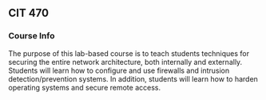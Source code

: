 ## CIT 470
### Course Info

The purpose of this lab-based course is to teach students techniques for securing the entire network architecture, both internally and externally.
Students will learn how to configure and use firewalls and intrusion detection/prevention systems.
In addition, students will learn how to harden operating systems and secure remote access.
